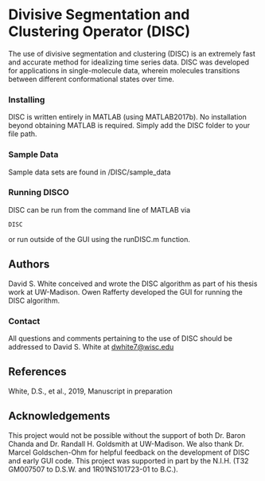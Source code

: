 # Divisive Segmentation and Clustering Operator (DISC)

The use of divisive segmentation and clustering (DISC) is an extremely fast and accurate method for  idealizing time series data. DISC was developed for applications in single-molecule data, wherein molecules transitions between different conformational states over time. 


### Installing 

DISC is written entirely in MATLAB (using MATLAB2017b). No installation beyond obtaining MATLAB is required. Simply add the DISC folder to your file path. 

### Sample Data 

Sample data sets are found in  /DISC/sample_data

### Running DISCO

DISC can be run from the command line of MATLAB via

```
DISC
```

or run outside of the GUI using the runDISC.m function. 

## Authors

David S. White conceived and wrote the DISC algorithm as part of his thesis work at UW-Madison. Owen Rafferty developed the GUI for running the DISC algorithm.


### Contact 

All questions and comments pertaining to the use of DISC should be addressed to David S. White at dwhite7@wisc.edu

## References 

White, D.S., et al., 2019, Manuscript in preparation 

## Acknowledgements 

This project would not be possible without the support of both Dr. Baron Chanda and Dr. Randall H. Goldsmith at UW-Madison. We also thank Dr. Marcel Goldschen-Ohm for helpful feedback on the development of DISC and early GUI code. This project was supported in part by the N.I.H. (T32 GM007507 to D.S.W. and 1R01NS101723-01 to B.C.).


